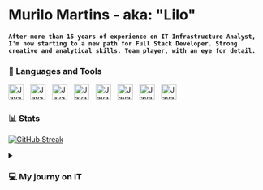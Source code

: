 # Murilo Martins - aka: "Lilo" 

**`After more than 15 years of experience on IT Infrastructure Analyst, I'm
now starting to a new path for Full Stack Developer. Strong creative
and analytical skills. Team player, with an eye for detail.`**
 

### 🧰 Languages and Tools

<img align="left" alt="Java" width="30px" style="padding-right:10px;" src="https://cdn.jsdelivr.net/gh/devicons/devicon/icons/git/git-original.svg" />
<img align="left" alt="Java" width="30px" style="padding-right:10px;" src="https://cdn.jsdelivr.net/gh/devicons/devicon/icons/linux/linux-original.svg" />
<img align="left" alt="Java" width="30px" style="padding-right:10px;" src="https://cdn.jsdelivr.net/gh/devicons/devicon/icons/html5/html5-plain.svg" />
<img align="left" alt="Java" width="30px" style="padding-right:10px;" src="https://cdn.jsdelivr.net/gh/devicons/devicon/icons/css3/css3-plain.svg" />
<img align="left" alt="Java" width="30px" style="padding-right:10px;" src="https://cdn.jsdelivr.net/gh/devicons/devicon/icons/javascript/javascript-plain.svg" />
<img align="left" alt="Java" width="30px" style="padding-right:10px;" src="https://cdn.jsdelivr.net/gh/devicons/devicon/icons/nodejs/nodejs-original.svg" />
<img align="left" alt="Java" width="30px" style="padding-right:10px;" src="https://cdn.jsdelivr.net/gh/devicons/devicon/icons/python/python-plain.svg" />
<img align="left" alt="Java" width="30px" style="padding-right:10px;" src="https://cdn.jsdelivr.net/gh/devicons/devicon/icons/github/github-original.svg" />
<br />

#

### 📊 Stats
[![GitHub Streak](https://streak-stats.demolab.com?user=Devmurilomartins&theme=gruvbox_duo)](https://git.io/streak-stats)


<details>
 <summary><h3>💻 My journy on IT </h3></summary>
 
Like everyone who liked video games in the 90s, I started my journey on the PC because of games and from then on it has always been part of my day to day, I decided to start part of my career in IT in 2007 and continue working in this area until today.
I hope to help with my experience and knowledge with Operating Systems , Programs and Web Developement !
   


[youtube]: https://www.youtube.com/channel/UCWoh2tP0laCtkDMcV35n5Gw



